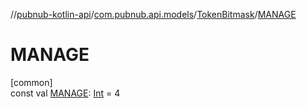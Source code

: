 //[pubnub-kotlin-api](../../../index.md)/[com.pubnub.api.models](../index.md)/[TokenBitmask](index.md)/[MANAGE](-m-a-n-a-g-e.md)

# MANAGE

[common]\
const val [MANAGE](-m-a-n-a-g-e.md): [Int](https://kotlinlang.org/api/latest/jvm/stdlib/kotlin/-int/index.html) = 4
